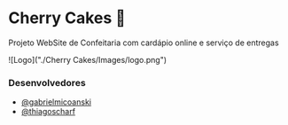 # Cherry Cakes 🍒

Projeto WebSite de Confeitaria com cardápio online e serviço de entregas


![Logo]("./Cherry Cakes/Images/logo.png")

### Desenvolvedores
- [@gabrielmicoanski](https://github.com/gabrielmicoanski)
- [@thiagoscharf](https://github.com/TzkScharf)
